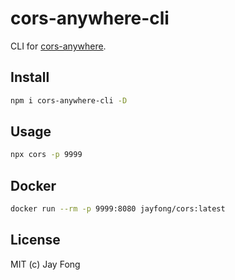 # cors-anywhere-cli

CLI for [cors-anywhere](https://github.com/Rob--W/cors-anywhere).

## Install

```bash
npm i cors-anywhere-cli -D
```

## Usage

```bash
npx cors -p 9999
```

## Docker

```bash
docker run --rm -p 9999:8080 jayfong/cors:latest
```

## License

MIT (c) Jay Fong
